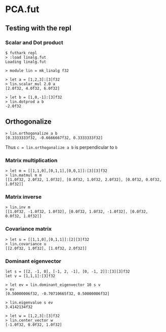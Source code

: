 # PCA.fut



## Testing with the repl


### Scalar and Dot product
```
$ futhark repl
> :load linalg.fut
Loading linalg.fut

> module lin = mk_linalg f32

> let a = [1,2,3]:[3]f32
> lin.scalar_mul 2.0 a
[2.0f32, 4.0f32, 6.0f32]

> let b = [1,0,-1]:[3]f32
> lin.dotprod a b
-2.0f32
```
## Orthogonalize

```
> lin.orthogonalize a b
[0.3333333f32, -0.6666667f32, 0.3333333f32]
```
Thus `c = lin.orthogonalize a b` is perpendicular to `b`

### Matrix multiplication

```
> let m = [[1,1,0],[0,1,1],[0,0,1]]:[3][3]f32
> lin.matmul m m
[[1.0f32, 2.0f32, 1.0f32], [0.0f32, 1.0f32, 2.0f32], [0.0f32, 0.0f32, 1.0f32]]
```

### Matrix inverse

```
> lin.inv m
[[1.0f32, -1.0f32, 1.0f32], [0.0f32, 1.0f32, -1.0f32], [0.0f32, 0.0f32, 1.0f32]]
```

### Covariance matrix

```
> let u = [[1,1,0],[0,1,1]]:[2][3]f32
> lin.covariance u
[[2.0f32, 1.0f32], [1.0f32, 2.0f32]]
```

### Dominant eigenvector

```
let s = [[2, -1, 0], [-1, 2, -1], [0, -1, 2]]:[3][3]f32
let v = [1,1,1]:[3]f32

> let ev = lin.dominant_eigenvector 10 s v
> ev
[0.50000006f32, -0.70710665f32, 0.50000006f32]

> lin.eigenvalue s ev
3.4142134f32

> let w = [1,2,3]:[3]f32
> lin.center_vector w
[-1.0f32, 0.0f32, 1.0f32]
```
